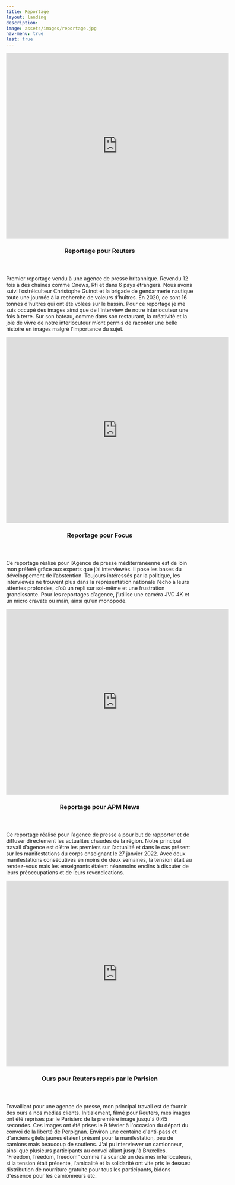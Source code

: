```yaml
---
title: Reportage
layout: landing
description: 
image: assets/images/reportage.jpg
nav-menu: true
last: true
---
```



<!-- Main -->
<div id="main">

<!-- One -->
<!-- 
<section id="one">
	<div class="inner">
		<header class="major">
        <h1>Reportage</h1>
		</header>
	</div>
</section>
 -->
<!-- Two -->
<section id="two" class="spotlights">
	<section>
    <iframe width="600" height="500" src="https://www.youtube.com/embed/sIrmapc-trM" title="YouTube video player" frameborder="0" allow="accelerometer; autoplay; clipboard-write; encrypted-media; gyroscope; picture-in-picture" allowfullscreen></iframe>
		<div class="content">
			<div class="inner">
				<header class="major">
					<h3>Reportage pour Reuters</h3>
				</header>
				<p>Premier reportage vendu à une agence de presse britannique. Revendu 12 fois à des chaînes comme Cnews, Rfi et dans 6 pays étrangers. Nous avons suivi l’ostréiculteur Christophe Guinot et la brigade de gendarmerie nautique toute une journée à la recherche de voleurs d’huîtres. En 2020, ce sont 16 tonnes d'huîtres qui ont été volées sur le bassin. Pour ce reportage je me suis occupé des images ainsi que de l'interview de notre interlocuteur une fois à terre. Sur son bateau, comme dans son restaurant, la créativité et la joie de vivre de notre interlocuteur m’ont permis de raconter une belle histoire en images malgré l’importance du sujet.</p>
			</div>
		</div>
	</section>
	<section>
    <iframe width="600" height="500" src="https://www.youtube.com/embed/iFH7RhgjbsQ" title="YouTube video player" frameborder="0" allow="accelerometer; autoplay; clipboard-write; encrypted-media; gyroscope; picture-in-picture" allowfullscreen></iframe>
		<div class="content">
			<div class="inner">
				<header class="major">
					<h3>Reportage pour Focus</h3>
				</header>
				<p>Ce reportage réalisé pour l’Agence de presse méditerranéenne est de loin mon préféré grâce aux experts que j’ai interviewés. Il pose les bases du développement de l’abstention. Toujours intéressés par la politique, les interviewés ne trouvent plus dans la représentation nationale l’écho à leurs attentes profondes, d’où un repli sur soi-même et une frustration grandissante. Pour les reportages d’agence, j’utilise une caméra JVC 4K et un micro cravate ou main, ainsi qu’un monopode.</p>
			</div>
		</div>
	</section>
	<section>
    <iframe width="600" height="500" src="https://www.youtube.com/embed/t7uly2TC_fc" title="YouTube video player" frameborder="0" allow="accelerometer; autoplay; clipboard-write; encrypted-media; gyroscope; picture-in-picture" allowfullscreen></iframe>		
    <div class="content">
			<div class="inner">
				<header class="major">
					<h3>Reportage pour APM News</h3>
				</header>
				<p>Ce reportage réalisé pour l’agence de presse a pour but de rapporter et de diffuser directement les actualités chaudes de la région. Notre principal travail d’agence est d’être les premiers sur l’actualité et dans le cas présent sur les manifestations du corps enseignant le 27 janvier 2022. Avec deux manifestations consécutives en moins de deux semaines, la tension était au rendez-vous mais les enseignants étaient néanmoins enclins à discuter de leurs préoccupations et de leurs revendications.</p>
			</div>
		</div>
	</section>
    <section>
    <iframe width="600" height="500" src="https://www.youtube.com/embed/agxfUMahxIU" title="YouTube video player" frameborder="0" allow="accelerometer; autoplay; clipboard-write; encrypted-media; gyroscope; picture-in-picture" allowfullscreen></iframe>
		<div class="content">
			<div class="inner">
				<header class="major">
					<h3>Ours pour Reuters repris par le Parisien</h3>
				</header>
				<p>Travaillant pour une agence de presse, mon principal travail est de fournir des ours à nos médias clients. Initialement, filmé pour Reuters, mes images ont été reprises par le Parisien: de la première image jusqu'à 0:45 secondes. Ces images ont été prises le 9 février à l'occasion du départ du convoi de la liberté de Perpignan. Environ une centaine d'anti-pass et d'anciens gilets jaunes étaient présent pour la manifestation, peu de camions mais beaucoup de soutiens. J'ai pu interviewer un camionneur, ainsi que plusieurs participants au convoi allant jusqu'à Bruxelles. “Freedom, freedom, freedom” comme l'a scandé un des mes interlocuteurs, si la tension était présente, l'amicalité et la solidarité ont vite pris le dessus: distribution de nourriture gratuite pour tous les participants, bidons d'essence pour les camionneurs etc.</p>
			</div>
		</div>
	</section>
</section>

</div>
